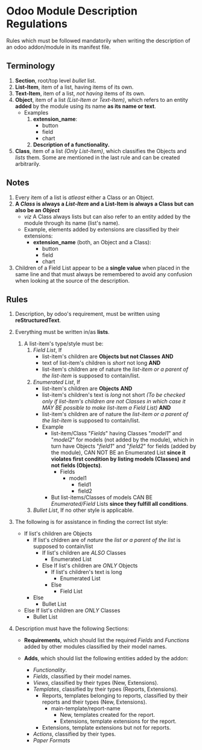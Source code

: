 # **Odoo Module Description Regulations**

Rules which must be followed mandatorily when writing the description of an odoo addon/module in its manifest file.

## Terminology
1. **Section**, root/top level *bullet* list.
2. **List-Item**, item of a list, having items of its own.
3. **Text-Item**, item of a list, *not having* items of its own.
2. **Object**, item of a list *(List-Item or Text-Item)*, which refers to an entity **added** by the module using its name **as its name or text**.
	- Examples
		1. **extension_name**:
			- button
			- field
			- chart
		2. **Description of a functionality.**
2. **Class**, item of a list *(Only List-Item)*, which classifies the Objects and *lists* them. Some are mentioned in the last rule and can be created arbitrarily.

## Notes

1. Every item of a list is *atleast* either a Class or an Object.
2. **A *Class* is always a *List-Item* and a List-Item is always a Class but can also be an *Object*** 
	- *viz* A Class always lists but can also refer to an entity added by the module through its name (list's name).
	- Example, elements added by extensions are classified by their extensions:
		- **extension_name** (both, an Object and a Class):
			- button
			- field
			- chart
3. Children of a Field List appear to be a **single value** when placed in the same line and that must always be remembered to avoid any confusion when looking at the source of the description.

## Rules

1. Description, by odoo's requirement, must be written using  **reStructuredText**.

2. Everything must be written in/as **lists**.
	1. A list-item's type/style must be:
		1. *Field List*, If
			- list-item's children are **Objects  but not Classes** **AND**
			- text of list-item's children is *short* not long **AND**
			- list-item's children are of nature the *list-item or a parent of the list-item* is supposed to contain/list.
		2. *Enumerated List*, If
			- list-item's children are **Objects** **AND**
			- list-item's children's text is *long* not short *(To be checked only if list-item's children are not Classes in which case it MAY BE possible to make list-item a Field List)* **AND**
			- list-item's children are of nature the *list-item or a parent of the list-item* is supposed to contain/list.
			- Example
				- list-item/Class "*Fields*" having Classes "*model1*" and "*model2*" for models (not added by the module), which in turn have Objects "*field1*" and "*field2*" for fields (added by the module), CAN NOT BE an Enumerated List **since it violates first condition by listing models (Classes) and not fields (Objects)**.
					- Fields
						- model1
							- field1
							- field2
				- But list-items/Classes of models CAN BE *Enumerated/Field* Lists **since they fulfill all conditions**.
		3. *Bullet List*, If no other style is applicable.

3. The following is for assistance in finding the correct list style:
	- If list's children are Objects
		- If list's chldren are of *nature* the *list or a parent of the list* is supposed to contain/list
			- If list's children are *ALSO* Classes
				- Enumerated List
			- Else If list's children are *ONLY* Objects
				- If list's children's text is long
					- Enumerated List
				- Else
					- Field List
		- Else
			- Bullet List
	- Else If list's children are *ONLY* Classes
		- Bullet List

4. Description must have the following Sections:
	- **Requirements**, which should list the required *Fields* and *Functions* added by other modules classified by their model names.

	- **Adds**, which should list the following entities added by the addon:
		- *Functionality*.
		- *Fields*, classified by their model names.
		- *Views*, classified by their types (New, Extensions).
		- *Templates*, classified by their types (Reports, Extensions).
			- Reports, templates belonging to reports, classified by their reports and their types (New, Extensions).
				- main-template/report-name
					- New, templates created for the report.
					- Extensions, template extensions for the report.
			- Extensions, template extensions but not for reports.
		- *Actions*, classified by their types.
		- *Paper Formats*